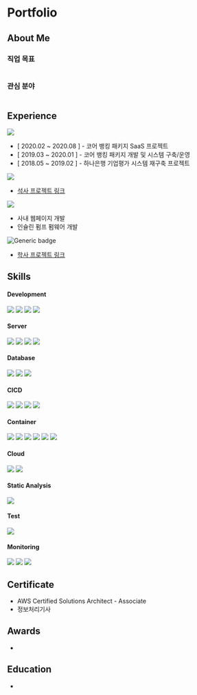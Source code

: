 # Portfolio
## About Me

### 직업 목표
```
```
### 관심 분야
```
```
## Experience

![](https://img.shields.io/badge/2018.01~2020.08--blue.svg)

- [ 2020.02 ~ 2020.08 ] - 코어 뱅킹 패키지 SaaS 프로젝트
- [ 2019.03 ~ 2020.01 ] - 코어 뱅킹 패키지 개발 및 시스템 구축/운영  
- [ 2018.05 ~ 2019.02 ] - 하나은행 기업평가 시스템 재구축 프로젝트  


![](https://img.shields.io/badge/2016.03~2017.12--brightgreen.svg)

- [석사 프로젝트 링크](student.md#석사과정)

![](https://img.shields.io/badge/2018.05~2029.02--blue.svg)

- 사내 웹페이지 개발
- 인슐린 펌프 펌웨어 개발

![Generic badge](https://img.shields.io/badge/2018.05~2029.02--brightgreen.svg)

- [학사 프로젝트 링크](/student.md#학사과정)

## Skills

#### Development
 ![](https://img.shields.io/badge/C-blue.svg) ![](https://img.shields.io/badge/Java-blue.svg) ![](https://img.shields.io/badge/Spring-blue.svg) ![](https://img.shields.io/badge/Spring_boot-blue.svg) 

#### Server
![](https://img.shields.io/badge/Ubuntu-blue.svg) ![](https://img.shields.io/badge/CentOS-blue.svg) ![](https://img.shields.io/badge/Apache-blue.svg) ![](https://img.shields.io/badge/Tomcat-blue.svg)  

#### Database
![](https://img.shields.io/badge/Mysql-blue.svg) ![](https://img.shields.io/badge/Oracle-blue.svg) ![](https://img.shields.io/badge/Elasticsearch-blue.svg) 

#### CICD
![](https://img.shields.io/badge/Bash_Script-blue.svg) ![](https://img.shields.io/badge/Jenkins-blue.svg) ![](https://img.shields.io/badge/SVN-blue.svg) ![](https://img.shields.io/badge/Git-blue.svg) 

#### Container
![](https://img.shields.io/badge/Docker-blue.svg) ![](https://img.shields.io/badge/kubernetes-blue.svg) ![](https://img.shields.io/badge/EKS-blue.svg) ![](https://img.shields.io/badge/ECR-blue.svg) ![](https://img.shields.io/badge/AKS-blue.svg) ![](https://img.shields.io/badge/ACR-blue.svg)

#### Cloud
![](https://img.shields.io/badge/AWS-blue.svg) ![](https://img.shields.io/badge/Azure-blue.svg)

#### Static Analysis
![](https://img.shields.io/badge/Sonarqube-blue.svg)

#### Test
![](https://img.shields.io/badge/Postman-blue.svg) 

#### Monitoring
![](https://img.shields.io/badge/Kibana-blue.svg) ![](https://img.shields.io/badge/Logstash-blue.svg) ![](https://img.shields.io/badge/metricbeats-blue.svg)

## Certificate

- AWS Certified Solutions Architect - Associate
- 정보처리기사

## Awards

- 

## Education

- 
